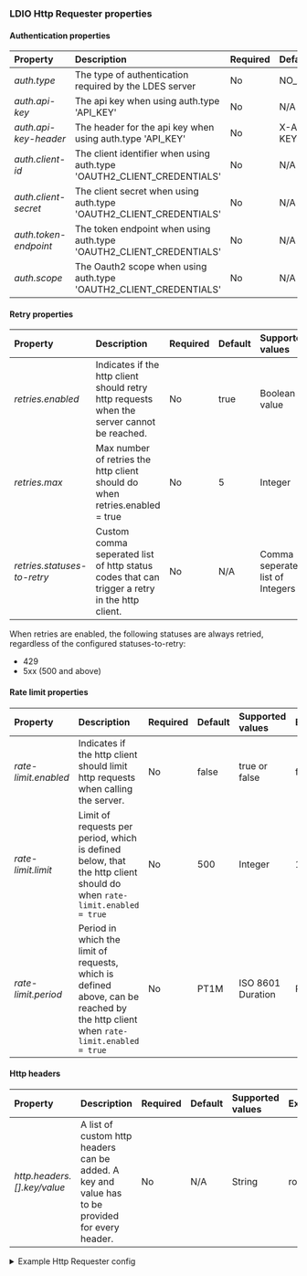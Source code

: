 ### LDIO Http Requester properties

#### Authentication properties

| Property            | Description                                                            | Required | Default   | Supported values                              | Example                     |
|:--------------------|:-----------------------------------------------------------------------|:---------|:----------|:----------------------------------------------|:----------------------------|
| _auth.type_           | The type of authentication required by the LDES server                 | No       | NO_AUTH   | NO_AUTH, API_KEY or OAUTH2_CLIENT_CREDENTIALS | OAUTH2_CLIENT_CREDENTIALS   |
| _auth.api-key_        | The api key when using auth.type 'API_KEY'                             | No       | N/A       | String                                        | myKey                       |
| _auth.api-key-header_ | The header for the api key when using auth.type 'API_KEY'              | No       | X-API-KEY | String                                        | X-API-KEY                   |
| _auth.client-id_      | The client identifier when using auth.type 'OAUTH2_CLIENT_CREDENTIALS' | No       | N/A       | String                                        | myId                        |
| _auth.client-secret_  | The client secret when using auth.type 'OAUTH2_CLIENT_CREDENTIALS'     | No       | N/A       | String                                        | mySecret                    |
| _auth.token-endpoint_ | The token endpoint when using auth.type 'OAUTH2_CLIENT_CREDENTIALS'    | No       | N/A       | HTTP and HTTPS urls                           | http://localhost:8000/token |
| _auth.scope_          | The Oauth2 scope when using auth.type 'OAUTH2_CLIENT_CREDENTIALS'      | No       | N/A       | HTTP and HTTPS urls                           | http://localhost:8000/token |

#### Retry properties

| Property                  | Description                                                                                   | Required | Default | Supported values                 | Example |
|:--------------------------|:----------------------------------------------------------------------------------------------|:---------|:--------|:---------------------------------|:--------|
| _retries.enabled_           | Indicates if the http client should retry http requests when the server cannot be reached.    | No       | true    | Boolean value                    | true    |
| _retries.max_               | Max number of retries the http client should do when retries.enabled = true                   | No       | 5       | Integer                          | 100     |
| _retries.statuses-to-retry_ | Custom comma seperated list of http status codes that can trigger a retry in the http client. | No       | N/A     | Comma seperated list of Integers | 410,451 |

When retries are enabled, the following statuses are always retried, regardless of the configured statuses-to-retry:

- 429
- 5xx (500 and above)

#### Rate limit properties

| Property           | Description                                                                                                                       | Required | Default | Supported values  | Example |
|:-------------------|:----------------------------------------------------------------------------------------------------------------------------------|:---------|:--------|:------------------|:--------|
| _rate-limit.enabled_ | Indicates if the http client should limit http requests when calling the server.                                                  | No       | false   | true or false     | false   |
| _rate-limit.limit_   | Limit of requests per period, which is defined below, that the http client should do when `rate-limit.enabled = true`             | No       | 500     | Integer           | 100     |
| _rate-limit.period_  | Period in which the limit of requests, which is defined above, can be reached by the http client when `rate-limit.enabled = true` | No       | PT1M    | ISO 8601 Duration | PT1H    |

#### Http headers

| Property                  | Description                                                                                      | Required | Default | Supported values | Example |
|:--------------------------|:-------------------------------------------------------------------------------------------------|:---------|:--------|:-----------------|:--------|
| _http.headers.[].key/value_ | A list of custom http headers can be added. A key and value has to be provided for every header. | No       | N/A     | String           | role    |


<details>
    <summary>Example Http Requester config</summary>

<div markdown="1">
```yaml
      config:
        http:
          headers:
            - key: role
              value: developer
            - key: alt-role
              value: programmer
        auth:
          type: API_KEY
          api-key: my-secret
          api-key-header: x-api-key
        retries:
          enabled: true
          max: 10
          statuses-to-retry: 410,451
        rate-limit:
          enabled: true
          period: P1D
          limit: 1000
```
</div>


</details>

